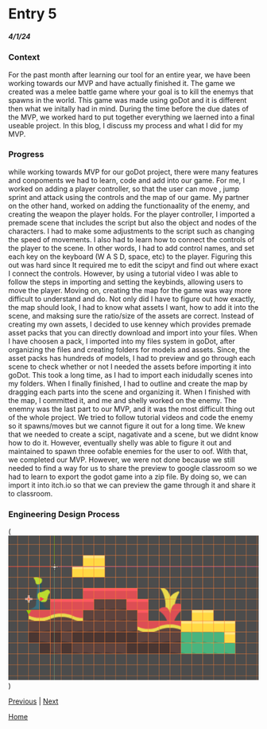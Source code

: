 # Entry 5
##### 4/1/24

### Context
For the past month after learning our tool for an entire year, we have been working towards our MVP and have actually finished it. The game we created was a melee battle game where your goal is to kill the enemys that spawns in the world. This game was made using goDot and it is different then what we initally had in mind. During the time before the due dates of the MVP, we worked hard to put together everything we laerned into a final useable project. In this blog, I discuss my process and what I did for my MVP.


### Progress

while working towards MVP for our goDot project, there were many features and conpoments we had to learn, code and add into our game. For me, I worked on adding a player controller, so that the user can move , jump sprint and attack using the controls and the map of our game. My partner on the other hand, worked on adding the functionaality of the enemy, and creating the weapon the player holds. For the player controller, I imported a premade scene that includes the script but also the object and nodes of the characters. I had to make some adjustments to the script such as changing the speed of movements. I also had to learn how to connect the controls of the player to the scene. In other words, I had to add control names, and set each key on the keyboard (W A S D, space, etc) to the player. Figuring this out was hard since It required me to edit the scipyt and find out where exact I connect the controls. However, by using a tutorial video I was able to follow the steps in importing and setting the keybinds, allowing users to move the player. Moving on, creating the map for the game was way more difficult to understand and do. Not only did I have to figure out how exactly, the map should look, I had to know what assets I want, how to add it into the scene, and maksing sure the ratio/size of the assets are correct. Instead of creating my own assets, I decided to use kenney which provides premade asset packs that you can directly download and import into your files. When I have choosen a pack, I imported into my files system in goDot, after organizing the files and creating folders for models and assets. Since, the asset packs has hundreds of models, I had to preview and go through each scene to check whether or not I needed the assets before importing it into goDot. This took a long time, as I had to import each inidudally scenes into my folders. When I finally finished, I had to outline and create the map by dragging each parts into the scene and organizing it. When I finished with the map, I committed it, and me and shelly worked on the enemy. The enemny was the last part to our MVP, and it was the most difficult thing out of the whole project. We tried to follow tutorial videos and code the enemy so it spawns/moves but we cannot figure it out for a long time. We knew that we needed to create a scipt, nagativate and a scene, but we didnt know how to do it. However, eventually shelly was able to figure it out and maintained to spawn three oofable enemies for the user to oof. With that, we completed our MVP. However, we were not done because we still needed to find a way for us to share the preview to google classroom so we had to learn to export the godot game into a zip file. By doing so, we can import it into itch.io so that we can preview the game through it and share it to classroom.

### Engineering Design Process


(![alt text](../GoDotMap2.png))


[Previous](entry04.md) | [Next](entry06.md)

[Home](../README.md)
